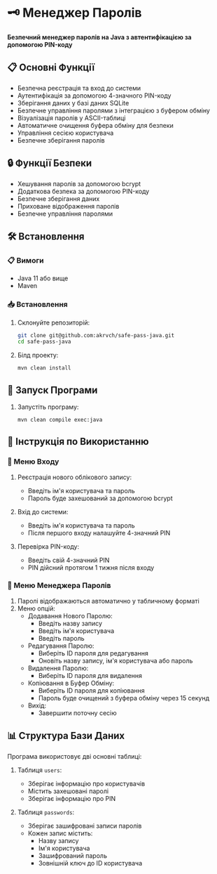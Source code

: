 # 🗝️ Менеджер Паролів

**Безпечний менеджер паролів на Java з автентифікацією за допомогою PIN-коду**

## 📋 Основні Функції

- Безпечна реєстрація та вход до системи
- Аутентифікація за допомогою 4-значного PIN-коду
- Зберігання даних у базі даних SQLite
- Безпечне управління паролями з інтеграцією з буфером обміну
- Візуалізація паролів у ASCII-таблиці
- Автоматичне очищення буфера обміну для безпеки
- Управління сесією користувача
- Безпечне зберігання паролів

## 🔒 Функції Безпеки

- Хешування паролів за допомогою bcrypt
- Додаткова безпека за допомогою PIN-коду
- Безпечне зберігання даних
- Приховане відображення паролів
- Безпечне управління паролями

## 🛠️ Встановлення

### 📋 Вимоги
- Java 11 або вище
- Maven

### 📥 Встановлення
1. Склонуйте репозиторій:
   ```bash
   git clone git@github.com:akrvch/safe-pass-java.git
   cd safe-pass-java
   ```

2. Білд проекту:
   ```bash
   mvn clean install
   ```

## 🚀 Запуск Програми

1. Запустіть програму:
   ```bash
   mvn clean compile exec:java
   ```

## 📖 Інструкція по Використанню

### 📝 Меню Входу
1. Реєстрація нового облікового запису:
   - Введіть ім'я користувача та пароль
   - Пароль буде захешований за допомогою bcrypt

2. Вхід до системи:
   - Введіть ім'я користувача та пароль
   - Після першого входу налашуйте 4-значний PIN

3. Перевірка PIN-коду:
   - Введіть свій 4-значний PIN
   - PIN дійсний протягом 1 тижня після входу

### 🔐 Меню Менеджера Паролів
1. Паролі відображаються автоматично у табличному форматі
2. Меню опцій:
   - Додавання Нового Паролю:
     - Введіть назву запису
     - Введіть ім'я користувача
     - Введіть пароль
   - Редагування Паролю:
     - Виберіть ID пароля для редагування
     - Оновіть назву запису, ім'я користувача або пароль
   - Видалення Паролю:
     - Виберіть ID пароля для видалення
   - Копіювання в Буфер Обміну:
     - Виберіть ID пароля для копіювання
     - Пароль буде очищений з буфера обміну через 15 секунд
   - Вихід:
     - Завершити поточну сесію

## 📊 Структура Бази Даних

Програма використовує дві основні таблиці:

1. Таблиця `users`:
   - Зберігає інформацію про користувачів
   - Містить захешовані паролі
   - Зберігає інформацію про PIN

2. Таблиця `passwords`:
   - Зберігає зашифровані записи паролів
   - Кожен запис містить:
     - Назву запису
     - Ім'я користувача
     - Зашифрований пароль
     - Зовнішній ключ до ID користувача
